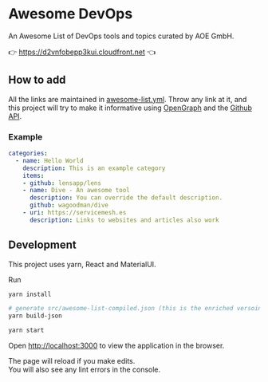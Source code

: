 # Awesome DevOps

An Awesome List of DevOps tools and topics curated by AOE GmbH.

:point_right: https://d2vnfobepp3kui.cloudfront.net :point_left:

## How to add

All the links are maintained in [awesome-list.yml](./awesome-list.yml). Throw any link at it, and this project
will try to make it informative using [OpenGraph](https://ogp.me) and the [Github API](https://docs.github.com/en/rest).

### Example

````yml
categories:
  - name: Hello World
    description: This is an example category
    items:
    - github: lensapp/lens
    - name: Dive - An awesome tool
      description: You can override the default description.
      github: wagoodman/dive
    - uri: https://servicemesh.es
      description: Links to websites and articles also work
````

## Development

This project uses yarn, React and MaterialUI.

Run

````bash
yarn install

# generate src/awesome-list-compiled.json (this is the enriched versoin of awesome-list.yml)
yarn build-json

yarn start
````

Open [http://localhost:3000](http://localhost:3000) to view the application in the browser.

The page will reload if you make edits.\
You will also see any lint errors in the console.
